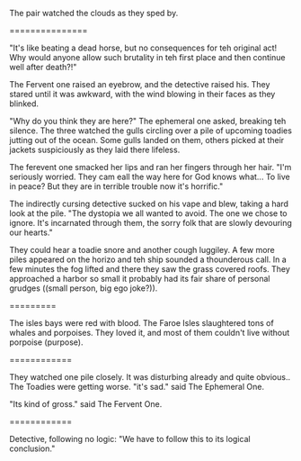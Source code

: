 The pair watched the clouds as they sped by.


===============


"It's like beating a dead horse, but no consequences for teh original act! Why would anyone allow such brutality in teh first place and then continue well after death?!"

The Fervent one raised an eyebrow, and the detective raised his. They stared until it was awkward, with the wind blowing in their faces as they blinked.

"Why do you think they are here?" The ephemeral one asked, breaking teh silence. The three watched the gulls circling over a pile of upcoming toadies jutting out of the ocean. Some gulls landed on them, others picked at their jackets suspiciously as they laid there lifeless.

The ferevent one smacked her lips and ran her fingers through her hair. "I'm seriously worried. They cam eall the way here for God knows what... To live in peace? But they are in terrible trouble now it's horrific."

The indirectly cursing detective sucked on his vape and blew, taking a hard look at the pile. "The dystopia we all wanted to avoid. The one we chose to ignore. It's incarnated through them, the sorry folk that are slowly devouring our hearts."

They could hear a toadie snore and another cough luggiley. A few more piles appeared on the horizo and teh ship sounded a thounderous call. In a few minutes the fog lifted and there they saw the grass covered roofs. They approached a harbor so small it probably had its fair share of personal grudges ((small person, big ego joke?)).



=========

The isles bays were red with blood. The Faroe Isles slaughtered tons of whales and porpoises. They loved it, and most of them couldn't live without porpoise (purpose).


============

They watched one pile closely. It was disturbing already and quite obvious.. The Toadies were getting worse. "it's sad." said The Ephemeral One.

"Its kind of gross." said The Fervent One.

============

Detective, following no logic: "We have to follow this to its logical conclusion."